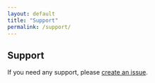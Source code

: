 ```yaml
---
layout: default
title: "Support"
permalink: /support/
---
```


## Support

If you need any support, please [create an issue](https://github.com/ytang/welly/issues).
